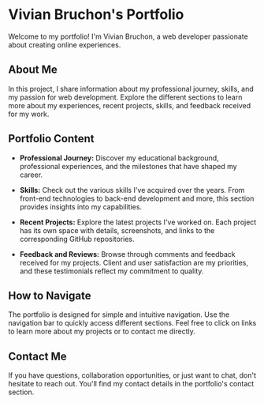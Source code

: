 # Vivian Bruchon's Portfolio

Welcome to my portfolio! I'm Vivian Bruchon, a web developer passionate about creating online experiences.

## About Me

In this project, I share information about my professional journey, skills, and my passion for web development. Explore the different sections to learn more about my experiences, recent projects, skills, and feedback received for my work.

## Portfolio Content

- **Professional Journey:** Discover my educational background, professional experiences, and the milestones that have shaped my career.

- **Skills:** Check out the various skills I've acquired over the years. From front-end technologies to back-end development and more, this section provides insights into my capabilities.
  
- **Recent Projects:** Explore the latest projects I've worked on. Each project has its own space with details, screenshots, and links to the corresponding GitHub repositories.

- **Feedback and Reviews:** Browse through comments and feedback received for my projects. Client and user satisfaction are my priorities, and these testimonials reflect my commitment to quality.

## How to Navigate

The portfolio is designed for simple and intuitive navigation. Use the navigation bar to quickly access different sections. Feel free to click on links to learn more about my projects or to contact me directly.

## Contact Me

If you have questions, collaboration opportunities, or just want to chat, don't hesitate to reach out. You'll find my contact details in the portfolio's contact section.
